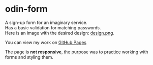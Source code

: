 # odin-form
A sign-up form for an imaginary service.<br>
Has a basic validation for matching passwords.<br>
Here is an image with the desired design: [design.png](./design.png).<br>

You can view my work on [GitHub Pages](https://skorzany.github.io/odin-form/).

The page is **not responsive**, the purpose was to practice working with forms and styling them. 